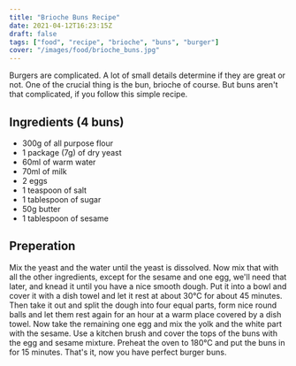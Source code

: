 ```yaml
---
title: "Brioche Buns Recipe"
date: 2021-04-12T16:23:15Z
draft: false
tags: ["food", "recipe", "brioche", "buns", "burger"] 
cover: "/images/food/brioche_buns.jpg"
---
```

Burgers are complicated. A lot of small details determine if they are great or not. One of the crucial thing is the bun, brioche of course. But buns aren't that complicated, if you follow this simple recipe.

## Ingredients (4 buns)
* 300g of all purpose flour
* 1 package (7g) of dry yeast
* 60ml of warm water
* 70ml of milk
* 2 eggs
* 1 teaspoon of salt
* 1 tablespoon of sugar
* 50g butter
* 1 tablespoon of sesame

## Preperation
Mix the yeast and the water until the yeast is dissolved. Now mix that with all the other ingredients, except for the sesame and one egg, we'll need that later, and knead it until you have a nice smooth dough.
Put it into a bowl and cover it with a dish towel and let it rest at about 30°C for about 45 minutes. Then take it out and split the dough into four equal parts, form nice round balls and let them rest again for an hour at a warm place covered by a dish towel. 
Now take the remaining one egg and mix the yolk and the white part with the sesame. Use a kitchen brush and cover the tops of the buns with the egg and sesame mixture.
Preheat the oven to 180°C and put the buns in for 15 minutes. That's it, now you have perfect burger buns.
